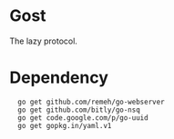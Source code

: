 Gost
=====

The lazy protocol.

# Dependency

```
  go get github.com/remeh/go-webserver
  go get github.com/bitly/go-nsq
  go get code.google.com/p/go-uuid
  go get gopkg.in/yaml.v1
```
